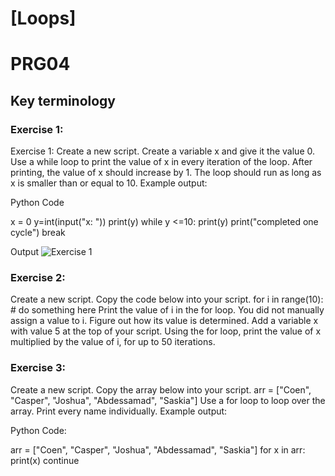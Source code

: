 
# [Loops]
# PRG04

## Key terminology

### Exercise 1:

Exercise 1:
Create a new script.
Create a variable x and give it the value 0.
Use a while loop to print the value of x in every iteration of the loop. After printing, the value of x should increase by 1. The loop should run as long as x is smaller than or equal to 10.
Example output:

Python Code

x = 0
y=int(input("x: "))
print(y)
while y <=10:
    print(y)
    print("completed one cycle")
    break

Output
![Exercise 1]()


### Exercise 2:

Create a new script.
Copy the code below into your script.
 for i in range(10):
    # do something here
Print the value of i in the for loop. You did not manually assign a value to i. Figure out how its value is determined.
Add a variable x with value 5 at the top of your script.
Using the for loop, print the value of x multiplied by the value of i, for up to 50 iterations.



### Exercise 3:
Create a new script.
Copy the array below into your script.
arr = ["Coen", "Casper", "Joshua", "Abdessamad", "Saskia"]
Use a for loop to loop over the array. Print every name individually.
Example output:

Python Code:

arr = ["Coen", "Casper", "Joshua", "Abdessamad", "Saskia"]
for x in arr:
    print(x)
    continue
  
  


